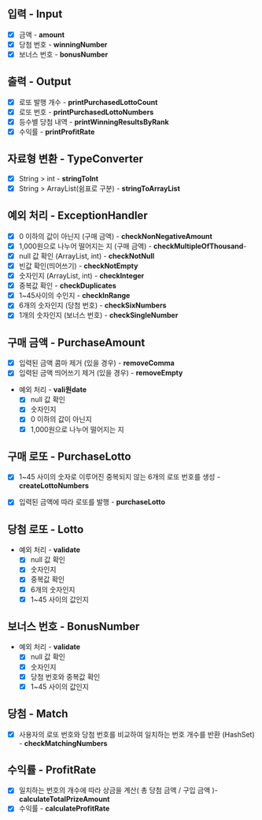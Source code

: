## 입력 - Input

- [x] 금액 - **amount**
- [x] 당첨 번호 - **winningNumber**
- [x] 보너스 번호 - **bonusNumber**

## 출력 - Output

- [x] 로또 발행 개수 - **printPurchasedLottoCount**
- [x] 로또 번호 - **printPurchasedLottoNumbers**
- [x] 등수별 당첨 내역 - **printWinningResultsByRank**
- [x] 수익률 - **printProfitRate**

## 자료형 변환 - **TypeConverter**

- [x] String > int - **stringToInt**
- [x] String > ArrayList(쉼표로 구분) - **stringToArrayList**

## 예외 처리 - **ExceptionHandler**

- [x] 0 이하의 값이 아닌지 (구매 금액) - **checkNonNegativeAmount**
- [x] 1,000원으로 나누어 떨어지는 지 (구매 금액) - **checkMultipleOfThousand**-
- [x] null 값 확인 (ArrayList, int) - **checkNotNull**
- [x] 빈값 확인(띄어쓰기) - **checkNotEmpty**
- [x] 숫자인지 (ArrayList, int) - **checkInteger**
- [x] 중복값 확인 - **checkDuplicates**
- [x] 1~45사이의 수인지 - **checkInRange**
- [x] 6개의 숫자인지 (당첨 번호) - **checkSixNumbers**
- [x] 1개의 숫자인지 (보너스 번호) - **checkSingleNumber**

## 구매 금액 - PurchaseAmount

- [x] 입력된 금액 콤마 제거 (있을 경우) - **removeComma**
- [x] 입력된 금액 띄어쓰기 제거 (있을 경우) - **removeEmpty**
- 예외 처리 - **vali원date**
  - [x] null 값 확인
  - [x] 숫자인지
  - [x] 0 이하의 값이 아닌지
  - [x] 1,000원으로 나누어 떨어지는 지

## 구매 로또 - PurchaseLotto

- [x] 1~45 사이의 숫자로 이루어진 중복되지 않는 6개의 로또 번호를 생성 - **createLottoNumbers**
- [x] 입력된 금액에 따라 로또를 발행 - **purchaseLotto**


## 당첨 로또 - Lotto

- 예외 처리 - **validate**
  - [x] null 값 확인
  - [x] 숫자인지
  - [x] 중복값 확인
  - [x] 6개의 숫자인지
  - [x] 1~45 사이의 값인지

## 보너스 번호 - BonusNumber

- 예외 처리 - **validate**
  - [x] null 값 확인
  - [x] 숫자인지
  - [x] 당첨 번호와 중복값 확인
  - [x] 1~45 사이의 값인지

## 당첨 - Match

- [x] 사용자의 로또 번호와 당첨 번호를 비교하여 일치하는 번호 개수를 반환 (HashSet) - **checkMatchingNumbers**

## 수익률 - ProfitRate

- [x] 일치하는 번호의 개수에 따라 상금을 계산( 총 당첨 금액 / 구입 금액 )- **calculateTotalPrizeAmount**
- [x] 수익률 - **calculateProfitRate**